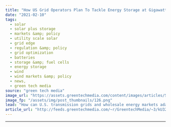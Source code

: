 ```yaml
---
title: "How US Grid Operators Plan To Tackle Energy Storage at Gigawatt Scale"
date: "2021-02-10"
tags: 
  - solar
  - solar plus storage 
  - markets &amp; policy
  - utility scale solar
  - grid edge
  - regulation &amp; policy
  - grid optimization
  - batteries
  - storage &amp; fuel cells
  - energy storage
  - wind
  - wind markets &amp; policy
  - news,
  - green tech media
source: "green tech media"
image_url: "https://assets.greentechmedia.com/content/images/articles/Stem_Batteries_Solar_Power_Lines_XL.jpg"
image_fp: "/assets/img/post_thumbnails/126.png"
lead: "How can U.S. transmission grids and wholesale energy markets adapt to the gigawatts of energy storage coming online over the next decade? In the near future, the scale of the batteries serving U.S. power grids is set to explode, increasing from about ..."
article_url: "http://feeds.greentechmedia.com/~r/GreentechMedia/~3/kU32BkaLfk0/how-u.s-grid-operators-plan-to-tackle-energy-storage-at-gigawatt-scale"
---
```


---
